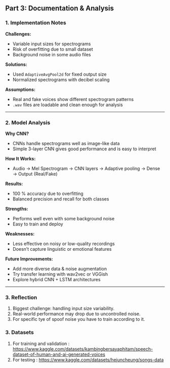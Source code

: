 ## Part 3: Documentation & Analysis

### 1. Implementation Notes

**Challenges:**
- Variable input sizes for spectrograms
- Risk of overfitting due to small dataset
- Background noise in some audio files

**Solutions:**
- Used `AdaptiveAvgPool2d` for fixed output size
- Normalized spectrograms with decibel scaling

**Assumptions:**
- Real and fake voices show different spectrogram patterns
- `.wav` files are loadable and clean enough for analysis

---

### 2. Model Analysis

**Why CNN?**
- CNNs handle spectrograms well as image-like data
- Simple 3-layer CNN gives good performance and is easy to interpret

**How It Works:**
- Audio → Mel Spectrogram → CNN layers → Adaptive pooling → Dense → Output (Real/Fake)

**Results:**
- 100 % accuracy due to overfitting
- Balanced precision and recall for both classes

**Strengths:**
- Performs well even with some background noise
- Easy to train and deploy

**Weaknesses:**
- Less effective on noisy or low-quality recordings
- Doesn’t capture linguistic or emotional features

**Future Improvements:**
- Add more diverse data & noise augmentation
- Try transfer learning with wav2vec or VGGish
- Explore hybrid CNN + LSTM architectures

---

### 3. Reflection

1. Biggest challenge: handling input size variability.
2. Real-world performance may drop due to uncontrolled noise.
3. For specific tye of spoof noise you have to train according to it.

### 3. Datasets

1. For training and validation : https://www.kaggle.com/datasets/kambingbersayaphitam/speech-dataset-of-human-and-ai-generated-voices
2. For testing :  https://www.kaggle.com/datasets/hejuncheung/songs-data
